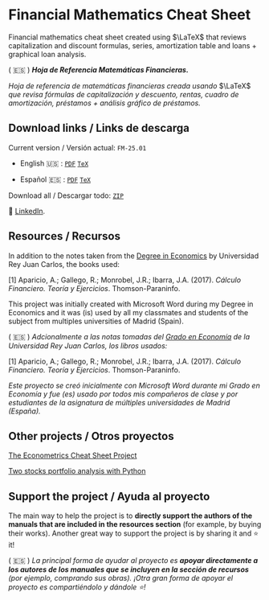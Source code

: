 # Financial Mathematics Cheat Sheet

Financial mathematics cheat sheet created using $\LaTeX$ that reviews capitalization and discount formulas, series, amortization table and loans + graphical loan analysis.

( :es: ) ***Hoja de Referencia Matemáticas Financieras.***

*Hoja de referencia de matemáticas financieras creada usando* $\LaTeX$ *que revisa fórmulas de capitalización y descuento, rentas, cuadro de amortización, préstamos + análisis gráfico de préstamos.*

## Download links / Links de descarga

Current version / Versión actual: `FM-25.01`

* English :us: : [`PDF`](https://raw.githubusercontent.com/marcelomijas/financial-math-cheatsheet/main/financial-math-cheatsheet-en.pdf) [`TeX`](https://raw.githubusercontent.com/marcelomijas/financial-math-cheatsheet/main/financial-math-cheatsheet-en.tex)

* Español :es: : [`PDF`](https://raw.githubusercontent.com/marcelomijas/financial-math-cheatsheet/main/financial-math-cheatsheet-es.pdf) [`TeX`](https://raw.githubusercontent.com/marcelomijas/financial-math-cheatsheet/main/financial-math-cheatsheet-es.tex)

Download all / Descargar todo: [`ZIP`](https://github.com/marcelomijas/financial-math-cheatsheet/archive/refs/heads/main.zip)

:triangular_flag_on_post: [LinkedIn](https://www.linkedin.com/in/marcelomorenop/).

## Resources / Recursos

In addition to the notes taken from the [Degree in Economics](https://www.urjc.es/universidad/calidad/560-economia) by Universidad Rey Juan Carlos, the books used:

[1] Aparicio, A.; Gallego, R.; Monrobel, J.R.; Ibarra, J.A. (2017). *Cálculo Financiero. Teoría y Ejercicios*. Thomson-Paraninfo.

This project was initially created with Microsoft Word during my Degree in Economics and it was (is) used by all my classmates and students of the subject from multiples universities of Madrid (Spain).

( :es: ) *Adcionalmente a las notas tomadas del [Grado en Economía](https://www.urjc.es/universidad/calidad/560-economia) de la Universidad Rey Juan Carlos, los libros usados:*

[1] Aparicio, A.; Gallego, R.; Monrobel, J.R.; Ibarra, J.A. (2017). *Cálculo Financiero. Teoría y Ejercicios*. Thomson-Paraninfo.

*Este proyecto se creó inicialmente con Microsoft Word durante mi Grado en Economía y fue (es) usado por todos mis compañeros de clase y por estudiantes de la asignatura de múltiples universidades de Madrid (España).* 

## Other projects / Otros proyectos

[The Econometrics Cheat Sheet Project](https://github.com/marcelomijas/econometrics-cheatsheet)

[Two stocks portfolio analysis with Python](https://github.com/marcelomijas/two_stocks_portfolio)

## Support the project / Ayuda al proyecto

The main way to help the project is to **directly support the authors of the manuals that are included in the resources section** (for example, by buying their works). Another great way to support the project is by sharing it and :star: it!

( :es: ) *La principal forma de ayudar al proyecto es **apoyar directamente a los autores de los manuales que se incluyen en la sección de recursos** (por ejemplo, comprando sus obras). ¡Otra gran forma de apoyar el proyecto es compartiéndolo y dándole :star:!*
